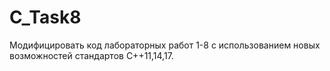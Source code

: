# C_Task8
Модифицировать код лабораторных работ 1-8 с использованием
новых возможностей стандартов C++11,14,17.
